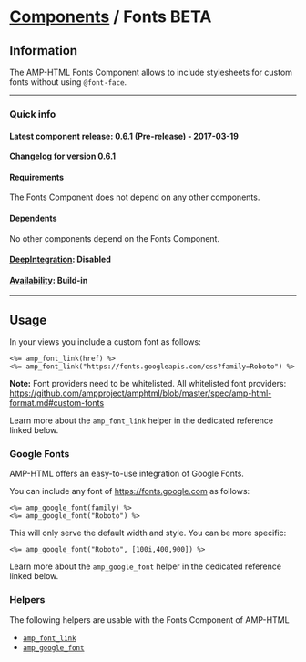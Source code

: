 
# [Components](https://github.com/jonhue/amphtml/tree/master/lib/amphtml/components/docs) / Fonts BETA


## Information

The AMP-HTML Fonts Component allows to include stylesheets for custom fonts without using `@font-face`.

---

### Quick info

#### Latest component release: 0.6.1 (Pre-release) - 2017-03-19

[**Changelog for version 0.6.1**](https://github.com/jonhue/amphtml/blob/master/CHANGELOG.md#061-pre-release---2017-03-19)

#### Requirements

The Fonts Component does not depend on any other components.

#### Dependents

No other components depend on the Fonts Component.

#### [DeepIntegration](https://github.com/jonhue/amphtml/tree/master/lib/amphtml/components/docs#deepintegration-components): Disabled

#### [Availability](https://github.com/jonhue/amphtml/tree/master/lib/amphtml/components/docs#availability-of-components): Build-in

---

## Usage

In your views you include a custom font as follows:

    <%= amp_font_link(href) %>
    <%= amp_font_link("https://fonts.googleapis.com/css?family=Roboto") %>

**Note:** Font providers need to be whitelisted. All whitelisted font providers: https://github.com/ampproject/amphtml/blob/master/spec/amp-html-format.md#custom-fonts

Learn more about the `amp_font_link` helper in the dedicated reference linked below.

### Google Fonts

AMP-HTML offers an easy-to-use integration of Google Fonts.

You can include any font of https://fonts.google.com as follows:

    <%= amp_google_font(family) %>
    <%= amp_google_font("Roboto") %>

This will only serve the default width and style. You can be more specific:

    <%= amp_google_font("Roboto", [100i,400,900]) %>

Learn more about the `amp_google_font` helper in the dedicated reference linked below.


### Helpers

The following helpers are usable with the Fonts Component of AMP-HTML

* [`amp_font_link`](https://github.com/jonhue/amphtml/blob/master/lib/amphtml/helpers/docs/amp_font_link.md)
* [`amp_google_font`](https://github.com/jonhue/amphtml/blob/master/lib/amphtml/helpers/docs/amp_google_font.md)
